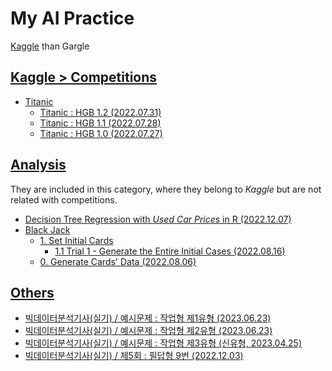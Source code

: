 # My AI Practice

[Kaggle](https://www.kaggle.com/) than Gargle


## [Kaggle > Competitions](/Kaggle/Competitions)

- [Titanic](Kaggle/Competitions/Titanic#kaggle--competitions)
  - [Titanic : HGB 1.2 (2022.07.31)](Kaggle/Competitions/Titanic#titanic--hgb-12-20220731)
  - [Titanic : HGB 1.1 (2022.07.28)](Kaggle/Competitions/Titanic#titanic--hgb-11-20220728)
  - [Titanic : HGB 1.0 (2022.07.27)](Kaggle/Competitions/Titanic#titanic--hgb-10-20220727)


## [Analysis](/Kaggle/Analysis/)

  They are included in this category, where they belong to *Kaggle* but are not related with competitions.

  - [Decision Tree Regression with *Used Car Prices* in R (2022.12.07)](./Kaggle/Analysis/CarPrice/)
  - [Black Jack](/BlackJack)
    - [1. Set Initial Cards](BlackJack#1-set-initial-cards)
      - [1.1 Trial 1 - Generate the Entire Initial Cases (2022.08.16)](BlackJack#11-trial-1---generate-the-entire-initial-cases-20220816)
    - [0. Generate Cards' Data (2022.08.06)](BlackJack#0-generate-cards-data-20220806)


## [Others](/Others/)

  - [빅데이터분석기사(실기) / 예시문제 : 작업형 제1유형 (2023.06.23)](./Others/README.md#빅데이터분석기사실기--예시문제--작업형-제1유형-20230623)
  - [빅데이터분석기사(실기) / 예시문제 : 작업형 제2유형 (2023.06.23)](./Others/README.md#빅데이터분석기사실기--예시문제--작업형-제2유형-20230623)
  - [빅데이터분석기사(실기) / 예시문제 : 작업형 제3유형 (신유형, 2023.04.25)](./Others/README.md#빅데이터분석기사실기--예시문제--작업형-제3유형-신유형-20230425)
  - [빅데이터분석기사(실기) / 제5회 : 필답형 9번 (2022.12.03)](./Others/README.md#빅데이터분석기사실기--제5회--필답형-9번-20221203)